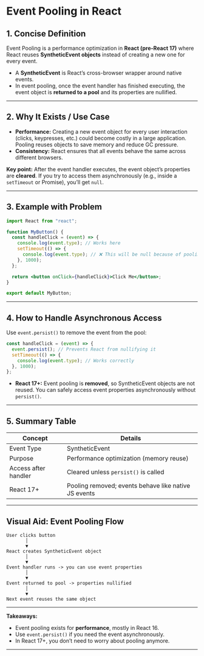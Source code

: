# **Event Pooling in React**

## **1. Concise Definition**

Event Pooling is a performance optimization in **React (pre-React 17)** where React reuses **SyntheticEvent objects** instead of creating a new one for every event.

- A **SyntheticEvent** is React’s cross-browser wrapper around native events.
- In event pooling, once the event handler has finished executing, the event object is **returned to a pool** and its properties are nullified.

---

## **2. Why It Exists / Use Case**

- **Performance:** Creating a new event object for every user interaction (clicks, keypresses, etc.) could become costly in a large application. Pooling reuses objects to save memory and reduce GC pressure.
- **Consistency:** React ensures that all events behave the same across different browsers.

**Key point:** After the event handler executes, the event object’s properties are **cleared**. If you try to access them asynchronously (e.g., inside a `setTimeout` or Promise), you’ll get `null`.

---

## **3. Example with Problem**

```jsx
import React from "react";

function MyButton() {
  const handleClick = (event) => {
    console.log(event.type); // Works here
    setTimeout(() => {
      console.log(event.type); // ❌ This will be null because of pooling
    }, 1000);
  };

  return <button onClick={handleClick}>Click Me</button>;
}

export default MyButton;
```

---

## **4. How to Handle Asynchronous Access**

Use `event.persist()` to remove the event from the pool:

```jsx
const handleClick = (event) => {
  event.persist(); // Prevents React from nullifying it
  setTimeout(() => {
    console.log(event.type); // Works correctly
  }, 1000);
};
```

- **React 17+:** Event pooling is **removed**, so SyntheticEvent objects are not reused. You can safely access event properties asynchronously without `persist()`.

---

## **5. Summary Table**

| Concept              | Details                                              |
| -------------------- | ---------------------------------------------------- |
| Event Type           | SyntheticEvent                                       |
| Purpose              | Performance optimization (memory reuse)              |
| Access after handler | Cleared unless `persist()` is called                 |
| React 17+            | Pooling removed; events behave like native JS events |

---

## **Visual Aid: Event Pooling Flow**

```
User clicks button
       │
       ▼
React creates SyntheticEvent object
       │
       ▼
Event handler runs -> you can use event properties
       │
       ▼
Event returned to pool -> properties nullified
       │
       ▼
Next event reuses the same object
```

---

**Takeaways:**

- Event pooling exists for **performance**, mostly in React 16.
- Use `event.persist()` if you need the event asynchronously.
- In React 17+, you don’t need to worry about pooling anymore.

---
